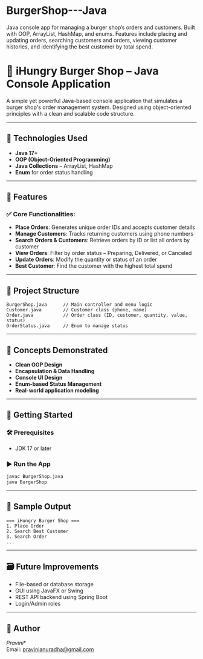 # BurgerShop---Java
Java console app for managing a burger shop’s orders and customers. Built with OOP, ArrayList, HashMap, and enums. Features include placing and updating orders, searching customers and orders, viewing customer histories, and identifying the best customer by total spend.
# 🍔 iHungry Burger Shop – Java Console Application

A simple yet powerful Java-based console application that simulates a burger shop's order management system. Designed using object-oriented principles with a clean and scalable code structure.

---

## 🔧 Technologies Used
- **Java 17+**
- **OOP (Object-Oriented Programming)**
- **Java Collections** – ArrayList, HashMap
- **Enum** for order status handling

---

## 📌 Features

### ✅ Core Functionalities:
- **Place Orders**: Generates unique order IDs and accepts customer details
- **Manage Customers**: Tracks returning customers using phone numbers
- **Search Orders & Customers**: Retrieve orders by ID or list all orders by customer
- **View Orders**: Filter by order status – Preparing, Delivered, or Canceled
- **Update Orders**: Modify the quantity or status of an order
- **Best Customer**: Find the customer with the highest total spend

---

## 🧱 Project Structure
```
BurgerShop.java      // Main controller and menu logic
Customer.java        // Customer class (phone, name)
Order.java           // Order class (ID, customer, quantity, value, status)
OrderStatus.java     // Enum to manage status
```

---

## 🧠 Concepts Demonstrated
- **Clean OOP Design**
- **Encapsulation & Data Handling**
- **Console UI Design**
- **Enum-based Status Management**
- **Real-world application modeling**

---

## 🚀 Getting Started
### 🛠️ Prerequisites
- JDK 17 or later

### ▶️ Run the App
```bash
javac BurgerShop.java
java BurgerShop
```

---

## 📌 Sample Output
```
=== iHungry Burger Shop ===
1. Place Order
2. Search Best Customer
3. Search Order
...
```

---

## 🗃️ Future Improvements
- File-based or database storage
- GUI using JavaFX or Swing
- REST API backend using Spring Boot
- Login/Admin roles

---

## 👤 Author
*Pravini**  
Email: pravinianuradha@gmail.com  

